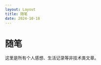 ```yaml
---
layout: Layout
title: 随笔
date: 2024-10-18
---
```


# 随笔

这里是所有个人感想、生活记录等非技术类文章。

<BlogPosts :pages="$site.pages" :filter="page => page.path.startsWith('/essays/')" />
